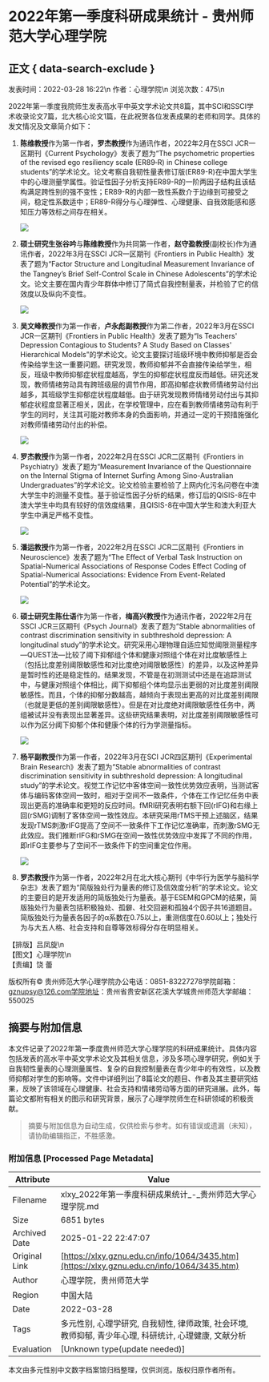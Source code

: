 # 2022年第一季度科研成果统计 - 贵州师范大学心理学院

## 正文 { data-search-exclude }


发表时间：2022-03-28 16:22\n
作者：心理学院\n
浏览次数：475\n

2022年第一季度我院师生发表高水平中英文学术论文共8篇，其中SCI和SSCI学术收录论文7篇，北大核心论文1篇，在此祝贺各位发表成果的老师和同学。具体的发文情况及文章简介如下：

1. **陈维教授**作为第一作者，**罗杰教授**作为通讯作者，2022年2月在SSCI JCR一区期刊《Current Psychology》发表了题为“The psychometric properties of the revised ego resiliency scale (ER89‑R) in Chinese college students”的学术论文。论文考察自我韧性量表修订版(ER89-R)在中国大学生中的心理测量学属性。验证性因子分析支持ER89-R的一阶两因子结构且该结构满足跨性别的强不变性；ER89-R的内部一致性系数介于边缘到可接受之间，稳定性系数适中；ER89-R得分与心理弹性、心理健康、自我效能感和感知压力等效标之间存在相关。

   ![](/__local/F/BE/D8/BA088F86CC5C826D87E4319E272_55CBE5E4_3D844.jpg)

2. **硕士研究生张谷吟**与**陈维教授**作为共同第一作者，**赵守盈教授**(副校长)作为通讯作者，2022年3月在SSCI JCR一区期刊《Frontiers in Public Health》发表了题为“Factor Structure and Longitudinal Measurement Invariance of the Tangney’s Brief Self-Control Scale in Chinese Adolescents”的学术论文。论文主要在国内青少年群体中修订了简式自我控制量表，并检验了它的信效度以及纵向不变性。

   ![](/__local/0/2C/C1/958D25BFF7499F1A486447ED93A_3A0C46AC_3AF1C.jpg)

3. **吴文峰教授**作为第一作者，**卢永彪副教授**作为第二作者，2022年3月在SSCI JCR一区期刊《Frontiers in Public Health》发表了题为“Is Teachers' Depression Contagious to Students? A Study Based on Classes' Hierarchical Models”的学术论文。论文主要探讨班级环境中教师抑郁是否会传染给学生这一重要问题。研究发现，教师抑郁并不会直接传染给学生，相反，班级中教师抑郁症状程度越高，学生的抑郁症状程度反而越低。研究还发现，教师情绪劳动具有跨班级层的调节作用，即高抑郁症状教师情绪劳动付出越多，其班级学生抑郁症状程度越低。由于研究发现教师情绪劳动付出与其抑郁症状程度显著正相关，因此，在学校管理中，应在看到教师情绪劳动有利于学生的同时，关注其可能对教师本身的负面影响，并通过一定的干预措施强化对教师情绪劳动付出的补偿。

   ![](/__local/4/52/A3/63E87F97F5D3A78F780BD939400_32D14BC9_359B7.jpg)

4. **罗杰教授**作为第一作者，2022年2月在SSCI JCR二区期刊《Frontiers in Psychiatry》发表了题为“Measurement Invariance of the Questionnaire on the Internal Stigma of Internet Surfing Among Sino-Australian Undergraduates”的学术论文。论文检验主要检验了上网内化污名问卷在中澳大学生中的测量不变性。基于验证性因子分析的结果，修订后的QISIS-8在中澳大学生中均具有较好的信效度结果，且QISIS-8在中国大学生和澳大利亚大学生中满足严格不变性。

   ![](/__local/5/56/ED/4E98EADB8FC99649A7352D715AF_455F5ED7_32FC1.jpg)

5. **潘运教授**作为第一作者，2022年2月在SSCI JCR二区期刊《Frontiers in Neuroscience》发表了题为“The Effect of Verbal Task Instruction on Spatial-Numerical Associations of Response Codes Effect Coding of Spatial-Numerical Associations: Evidence From Event-Related Potential”的学术论文。

   ![](/__local/4/7B/F7/02A1D0727CBBA5775DA33EBC119_DDF4BD91_34583.jpg)

6. **硕士研究生陈仕语**作为第一作者，**梅高兴教授**作为通讯作者，2022年2月在SSCI JCR三区期刊《Psych Journal》发表了题为“Stable abnormalities of contrast discrimination sensitivity in subthreshold depression: A longitudinal study”的学术论文。研究采用心理物理自适应知觉阈限测量程序—QUEST法—比较了阈下抑郁组个体和健康对照组个体在对比度敏感性上（包括比度差别阈限敏感性和对比度绝对阈限敏感性）的差异，以及这种差异是暂时性的还是稳定性的。结果发现，不管是在初测测试中还是在追踪测试中，与健康对照组个体相比，阈下抑郁组个体均显示出更弱的对比度差别阈限敏感性。而且，个体的抑郁分数越高，越倾向于表现出更高的对比度差别阈限（也就是更低的差别阈限敏感性）。但是在对比度绝对阈限敏感性任务中，两组被试并没有表现出显著差异。这些研究结果表明，对比度差别阈限敏感性可以作为区分阈下抑郁个体和健康个体的行为学测量指标。

   ![](/__local/C/C0/0C/1AB3340D5BF474BBAE58A06801B_2953616F_10805F.jpg)

7. **杨平副教授**作为第一作者，2022年3月在SCI JCR四区期刊《Experimental Brain Research》发表了题为“Stable abnormalities of contrast discrimination sensitivity in subthreshold depression: A longitudinal study”的学术论文。视觉工作记忆中客体空间一致性优势效应表明，当测试客体与编码客体空间一致时，相对于空间不一致条件，个体在工作记忆任务中表现出更高的准确率和更短的反应时间。fMRI研究表明右额下回(rIFG)和右缘上回(rSMG)调制了客体空间一致性效应。本研究采用rTMS干预上述脑区，结果发现rTMS刺激rIFG提高了空间不一致条件下工作记忆准确率，而刺激rSMG无此效应。我们推断rIFG和rSMG在空间一致性优势效应中发挥了不同的作用，即rIFG主要参与了空间不一致条件下的空间重定位作用。

   ![](/__local/C/6F/A4/12BDD1848E6564E3F229CF4F03E_49B4D28A_3C4BA.jpg)

8. **罗杰教授**作为第一作者，2022年2月在北大核心期刊《中华行为医学与脑科学杂志》发表了题为“简版独处行为量表的修订及信效度分析”的学术论文。论文的主要目的是开发适用的简版独处行为量表。基于ESEM和GPCM的结果，简版独处行为量表包括积极独处、孤僻、社交回避和孤独4个因子共16道题目。简版独处行为量表各因子的α系数在0.75以上，重测信度在0.60以上；独处行为与大五人格、社会支持和自尊等效标得分存在明显相关。

【排版】吕凤旋\n  
【图文】心理学院\n  
【责编】饶 蕾  

版权所有© 贵州师范大学心理学院办公电话：0851-83227278学院邮箱：gznupsy@126.com学院地址：贵州省贵安新区花溪大学城贵州师范大学邮编：550025
<!-- tcd_original_link https://xlxy.gznu.edu.cn/info/1064/3435.htm -->


## 摘要与附加信息

<!-- tcd_abstract -->
本文件记录了2022年第一季度贵州师范大学心理学院的科研成果统计。具体内容包括发表的高水平中英文学术论文及其相关信息，涉及多项心理学研究，例如关于自我韧性量表的心理测量属性、复杂的自我控制量表在青少年中的有效性，以及教师抑郁对学生的影响等。文件中详细列出了8篇论文的题目、作者及其主要研究结果，反映了该领域在心理健康、社会支持和情绪劳动等方面的研究进展。此外，每篇论文都附有相关的图示和研究背景，展示了心理学院师生在科研领域的积极贡献。
<!-- tcd_abstract_end -->

> 摘要与附加信息为自动生成，仅供检索与参考。如有错误或遗漏（未知），请协助编辑指正，不胜感激。

### 附加信息 [Processed Page Metadata]

| Attribute       | Value                                  |
|-----------------|----------------------------------------|
| Filename        | xlxy_2022年第一季度科研成果统计_-_贵州师范大学心理学院.md                             |
| Size            | 6851 bytes                           |
| Archived Date   | 2025-01-22 22:47:07                             |
| Original Link   | [https://xlxy.gznu.edu.cn/info/1064/3435.htm](https://xlxy.gznu.edu.cn/info/1064/3435.htm)                       |
| Author          | 心理学院，贵州师范大学                               |
| Region          | 中国大陆                               |
| Date            | 2022-03-28                                 |
| Tags            | 多元性别, 心理学研究, 自我韧性, 律师政策, 社会环境, 教师抑郁, 青少年心理, 科研统计, 心理健康, 文献分析                                 |
| Evaluation            | [Unknown type(update needed)]                                 |
<!-- tcd_table_end -->

本文由多元性别中文数字档案馆归档整理，仅供浏览。版权归原作者所有。
